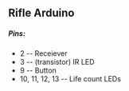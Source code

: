 ## Rifle Arduino
##### Pins:
- 2 -- Receiever
- 3 -- (transistor) IR LED
- 9 -- Button
- 10, 11, 12, 13 -- Life count LEDs
